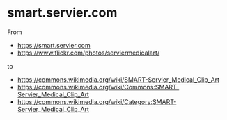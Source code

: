 # smart.servier.com
From 
* https://smart.servier.com 
* https://www.flickr.com/photos/serviermedicalart/

to
* https://commons.wikimedia.org/wiki/SMART-Servier_Medical_Clip_Art
* https://commons.wikimedia.org/wiki/Commons:SMART-Servier_Medical_Clip_Art
* https://commons.wikimedia.org/wiki/Category:SMART-Servier_Medical_Clip_Art
